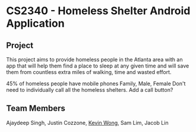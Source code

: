 # CS2340 - Homeless Shelter Android Application

## Project

This project aims to provide homeless people in the Atlanta area with an app that will help them find a place to sleep at any given time and will save them from countless extra miles of walking, time and wasted effort.

45% of homeless people have mobile phones
Family, Male, Female
Don't need to individually call all the homeless shelters.
Add a call button?


## Team Members

Ajaydeep Singh, Justin Cozzone, [Kevin Wong](https://github.com/Kwong61), Sam Lim, Jacob Lin 
